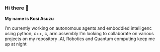### Hi there 👋

**My name is Kosi Asuzu**

<!--
**asuzukosi/asuzukosi** is a ✨ _special_ ✨ repository because its `README.md` (this file) appears on your GitHub profile.

Here are some ideas to get you started:
-->
I’m currently working on autonomous agents and emboddied intelligenc using python, c++, c, arm assembly
I’m looking to collaborate on various projects on my repository
.AI, Robotics and Quantum computing keep me up at night

